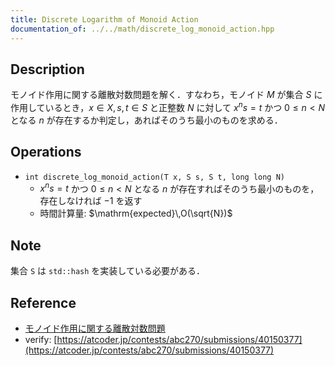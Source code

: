 ```yaml
---
title: Discrete Logarithm of Monoid Action
documentation_of: ../../math/discrete_log_monoid_action.hpp
---
```


## Description

モノイド作用に関する離散対数問題を解く．すなわち，モノイド $M$ が集合 $S$ に作用しているとき，$x \in X, s,t\in S$ と正整数 $N$ に対して $x^n s = t$ かつ $0 \leq n \lt N$ となる $n$ が存在するか判定し，あればそのうち最小のものを求める．

## Operations

- `int discrete_log_monoid_action(T x, S s, S t, long long N)`
    - $x^n s=t$ かつ $0 \leq n \lt N$ となる $n$ が存在すればそのうち最小のものを，存在しなければ $-1$ を返す
    - 時間計算量: $\mathrm{expected}\,O(\sqrt{N})$

## Note

集合 `S` は `std::hash` を実装している必要がある．

## Reference

- [モノイド作用に関する離散対数問題](https://maspypy.com/%e3%83%a2%e3%83%8e%e3%82%a4%e3%83%89%e4%bd%9c%e7%94%a8%e3%81%ab%e9%96%a2%e3%81%99%e3%82%8b%e9%9b%a2%e6%95%a3%e5%af%be%e6%95%b0%e5%95%8f%e9%a1%8c)
- verify: [https://atcoder.jp/contests/abc270/submissions/40150377](https://atcoder.jp/contests/abc270/submissions/40150377)
